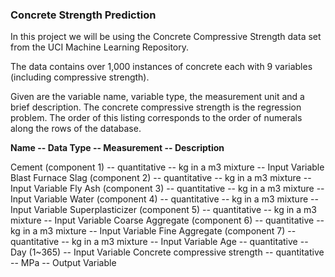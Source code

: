 ### Concrete Strength Prediction
In this project we will be using the Concrete Compressive Strength data set from the UCI Machine Learning Repository.

The data contains over 1,000 instances of concrete each with 9 variables (including compressive strength).

Given are the variable name, variable type, the measurement unit and a brief description. The concrete compressive strength is the regression problem. The order of this listing corresponds to the order of numerals along the rows of the database.

**Name -- Data Type -- Measurement -- Description**

Cement (component 1) -- quantitative -- kg in a m3 mixture -- Input Variable
Blast Furnace Slag (component 2) -- quantitative -- kg in a m3 mixture -- Input Variable
Fly Ash (component 3) -- quantitative -- kg in a m3 mixture -- Input Variable
Water (component 4) -- quantitative -- kg in a m3 mixture -- Input Variable
Superplasticizer (component 5) -- quantitative -- kg in a m3 mixture -- Input Variable
Coarse Aggregate (component 6) -- quantitative -- kg in a m3 mixture -- Input Variable
Fine Aggregate (component 7) -- quantitative -- kg in a m3 mixture -- Input Variable
Age -- quantitative -- Day (1~365) -- Input Variable
Concrete compressive strength -- quantitative -- MPa -- Output Variable

